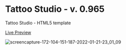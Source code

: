 # Tattoo Studio - v. 0.965
Tattoo Studio - HTML5 template

[Live Preview](http://172.104.151.187/)

![screencapture-172-104-151-187-2022-01-21-23_01_09](https://user-images.githubusercontent.com/65412720/150599587-d93037d0-7c15-4cbf-b0e1-da822a15daec.png)

